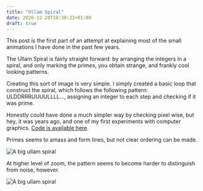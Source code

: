 ```yaml
---
title: "Ullam Spiral"
date: 2020-12-28T18:38:23+01:00
draft: true
---
```


This post is the first part of an attempt at explaining most of the small animations I have done in the past few years. 

The Ullam Spiral is fairly straight forward: by arranging the integers in a spiral, and only marking the primes, you obtain strange, and frankly cool looking patterns.

Creating this sort of image is very simple. I simply created a basic loop that construct the spiral, which follows the following pattern: ULDDRRRUUUULLLL..., assigning an integer to each step and checking if it was prime. 

Honestly could have done a much simpler way by checking pixel wise, but hey, it was years ago, and one of my first experiments with computer graphics. [Code is available here](https://github.com/epsln/processingSketches/tree/main/Ullam).

Primes seems to amass and form lines, but not clear ordering can be made. 


![A big ullam spiral](/ullam/ullam.gif)

At higher level of zoom, the pattern seems to become harder to distinguish from noise, however.

![A big ullam spiral](/ullam/ullam1080.png)


